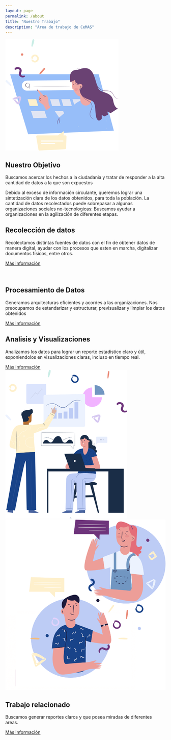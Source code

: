 ```yaml
---
layout: page
permalink: /about
title: "Nuestro Trabajo"
description: "Area de trabajo de CeMAS"
---
```


<div class="bg-white py-5">
  <div class="container py-5">
    <div class="row align-items-center">
      <div class="col-lg-5 px-5 mx-auto">
        <img src="../assets/images/about-1.png" alt="" class="img-fluid mb-4 mb-lg-0">
      </div>
      <div class="col-lg-6">
        <div class="section-title">
          <h2 class="title">Nuestro Objetivo</h2>
          <p class="sub-title">Buscamos acercar los hechos a la ciudadania y tratar de responder a la alta cantidad de datos a la que son expuestos</p>
				</div>
				<div class="about-content">
          <p>Debido al exceso de información circulante, queremos lograr una sintetización clara de los datos obtenidos, para toda la población. La cantidad de datos recolectados puede sobrepasar a algunas organizaciones sociales no-tecnologicas: Buscamos ayudar a organizaciones en la agilización de diferentes etapas.</p>
				</div>
      </div>
    </div>  
  </div>
</div>
 
<div class="bg-white py-5">
  <div class="container py-5">   
    <div class="row align-items-center mb-5">
      <div class="col-lg-6 order-2 order-lg-1">
          <i class="fa fa-bar-chart fa-2x mb-3 text-primary"></i>
          <h2 class="font-weight-light">Recolección de datos</h2>
          <p class="font-italic text-muted mb-4">Recolectamos distintas fuentes de datos con el fin  de obtener datos de manera digital, ayudar con los procesos que esten en marcha, digitalizar documentos físicos, entre otros.</p><a href="{{site.baseurl}}/method" class="btn btn-light px-5 rounded-pill shadow-sm">Más información</a>
      </div>
      <div class="col-lg-5 px-5 mx-auto order-1 order-lg-2">
          <img src="https://res.cloudinary.com/mhmd/image/upload/v1556834139/img-1_e25nvh.jpg" alt="" class="img-fluid mb-4 mb-lg-0">
      </div>
  </div>
  <div class="row align-items-center">
      <div class="col-lg-5 px-5 mx-auto">
          <img src="https://res.cloudinary.com/mhmd/image/upload/v1556834136/img-2_vdgqgn.jpg" alt="" class="img-fluid mb-4 mb-lg-0">
      </div>
      <div class="col-lg-6">
          <i class="fa fa-leaf fa-2x mb-3 text-primary"></i>
          <h2 class="font-weight-light">Procesamiento de Datos</h2>
          <p class="font-italic text-muted mb-4">Generamos arquitecturas eficientes y acordes a las organizaciones. Nos preocupamos de estandarizar y estructurar, previsualizar y limpiar los datos obtenidos </p><a href="{{site.baseurl}}/method" class="btn btn-light px-5 rounded-pill shadow-sm">Más información</a>
      </div>
  </div>
</div>
</div>
<div class="bg-white py-5">
  <div class="container py-5">   
    <div class="row align-items-center mb-5">
      <div class="col-lg-6 order-2 order-lg-1">
          <i class="fa fa-bar-chart fa-2x mb-3 text-primary"></i>
          <h2 class="font-weight-light">Analisis y Visualizaciones</h2>
          <p class="font-italic text-muted mb-4">Analizamos los datos para lograr un reporte estadistico claro y útil, exponiendolos en visualizaciones claras, incluso en tiempo real.</p><a href="{{site.baseurl}}/method" class="btn btn-light px-5 rounded-pill shadow-sm">Más información</a>
      </div>
      <div class="col-lg-5 px-5 mx-auto order-1 order-lg-2">
          <img src="../assets/images/about-2.png" alt="" class="img-fluid mb-4 mb-lg-0">
      </div>
  </div>
  <div class="row align-items-center">
      <div class="col-lg-5 px-5 mx-auto">
          <img src="../assets/images/about-0.png" alt="" class="img-fluid mb-4 mb-lg-0">
      </div>
      <div class="col-lg-6">
          <i class="fa fa-leaf fa-2x mb-3 text-primary"></i>
          <h2 class="font-weight-light">Trabajo relacionado</h2>
          <p class="font-italic text-muted mb-4"> Buscamos generar reportes claros y que posea miradas de diferentes areas.</p><a href="{{site.baseurl}}/method" class="btn btn-light px-5 rounded-pill shadow-sm">Más información</a>
      </div>
  </div>
</div>
</div>
  